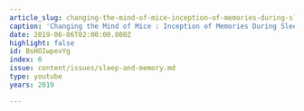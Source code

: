 ```yaml
---
article_slug: changing-the-mind-of-mice-inception-of-memories-during-sleep
caption: 'Changing the Mind of Mice : Inception of Memories During Sleep'
date: 2019-06-06T02:00:00.000Z
highlight: false
id: BsHOIwpevYg
index: 0
issue: content/issues/sleep-and-memory.md
type: youtube
years: 2019

---
```

